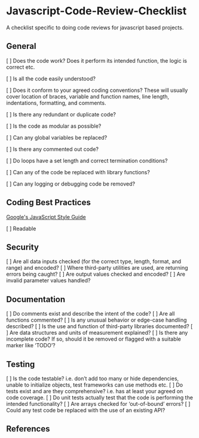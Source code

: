 # Javascript-Code-Review-Checklist
A checklist specific to doing code reviews for javascript based projects.

## General
[ ] Does the code work? Does it perform its intended function, the logic is correct etc.

[ ] Is all the code easily understood?

[ ] Does it conform to your agreed coding conventions? These will usually cover location of braces, variable and function names, line length, indentations, formatting, and comments.

[ ] Is there any redundant or duplicate code?

[ ] Is the code as modular as possible?

[ ] Can any global variables be replaced?

[ ] Is there any commented out code?

[ ] Do loops have a set length and correct termination conditions?

[ ] Can any of the code be replaced with library functions?

[ ] Can any logging or debugging code be removed?

## Coding Best Practices

[Google's JavaScript Style Guide](https://google.github.io/styleguide/jsguide.html)

[ ] Readable

## Security
[ ] Are all data inputs checked (for the correct type, length, format, and range) and encoded?
[ ] Where third-party utilities are used, are returning errors being caught?
[ ] Are output values checked and encoded?
[ ] Are invalid parameter values handled?

## Documentation
[ ] Do comments exist and describe the intent of the code?
[ ] Are all functions commented?
[ ] Is any unusual behavior or edge-case handling described?
[ ] Is the use and function of third-party libraries documented?
[ ] Are data structures and units of measurement explained?
[ ] Is there any incomplete code? If so, should it be removed or flagged with a suitable marker like ‘TODO’?

## Testing
[ ] Is the code testable? i.e. don’t add too many or hide dependencies, unable to initialize objects, test frameworks can use methods etc.
[ ] Do tests exist and are they comprehensive? i.e. has at least your agreed on code coverage.
[ ] Do unit tests actually test that the code is performing the intended functionality?
[ ] Are arrays checked for ‘out-of-bound’ errors?
[ ] Could any test code be replaced with the use of an existing API?

## References

